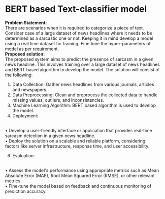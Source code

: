 # BERT based Text-classifier model 
<b>Problem Statement:</b>
<br>
There are scenarios when it is required to categorize a piece of text. Consider case 
of a large dataset of news headlines where it needs to be determined as a 
sarcastic one or not. Keeping it in mind develop a model using a real time dataset 
for training. Fine tune the hyper-parameters of model as per requirement.
<br>
<b>Proposed solution:</b>
<br>
The proposed system aims to predict the presence of sarcasm in a given news headline. This involves training over a large dataset of news headlines and BERT based algorithm to develop the model. The solution will consist of the following:
<br>
1. Data Collection: Gather news headlines from various journals, articles and newspapers.<br>
2. Data Preprocessing: Clean and preprocess the collected data to handle missing values, outliers, and inconsistencies.<br>
3. Machine Learning Algorithm: BERT based algorithm is used to develop the model.<br>
4. Deployment:
<br>
• Develop a user-friendly interface or application that provides real-time sarcasm detection in a given news headline.<br>
• Deploy the solution on a scalable and reliable platform, considering factors like server infrastructure, response time, and user accessibility.<br>
    

6) Evaluation:
<br>
• Assess the model's performance using appropriate metrics such as Mean Absolute Error (MAE), Root Mean Squared Error (RMSE), or other relevant metrics.
<br> 
• Fine-tune the model based on feedback and continuous monitoring of prediction accuracy.
<br>
<br>
